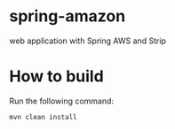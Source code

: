 # spring-amazon
web application with Spring AWS and Strip
# How to build
Run the following command:
```
mvn clean install
